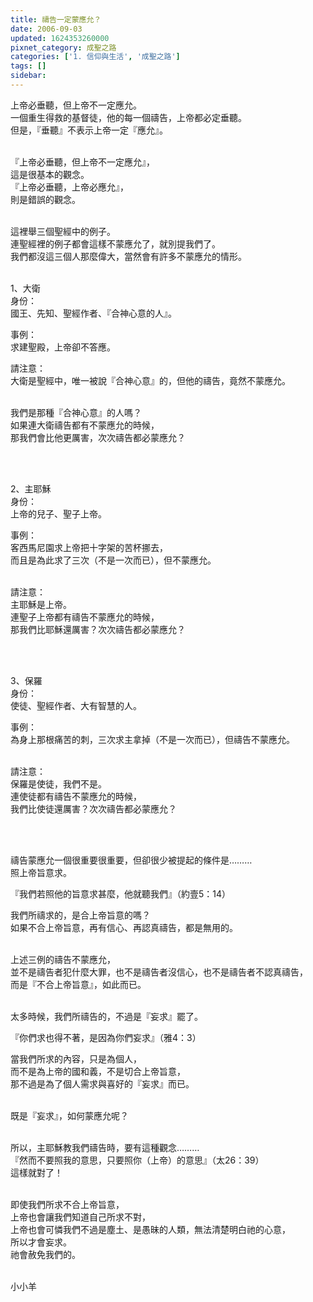 ```yaml
---
title: 禱告一定蒙應允？
date: 2006-09-03
updated: 1624353260000
pixnet_category: 成聖之路
categories: ['1. 信仰與生活', '成聖之路']
tags: []
sidebar: 
---
```


<p>上帝必垂聽，但上帝不一定應允。<br/>
一個重生得救的基督徒，他的每一個禱告，上帝都必定垂聽。<br/>
但是，『垂聽』不表示上帝一定『應允』。</p>
<p><br/>
『上帝必垂聽，但上帝不一定應允』，<br/>
這是很基本的觀念。<br/>
『上帝必垂聽，上帝必應允』，<br/>
則是錯誤的觀念。</p>
<p><br/>
這裡舉三個聖經中的例子。<br/>
連聖經裡的例子都會這樣不蒙應允了，就別提我們了。<br/>
我們都沒這三個人那麼偉大，當然會有許多不蒙應允的情形。</p>
<p><br/>
1、大衛<br/>
身份：<br/>
國王、先知、聖經作者、『合神心意的人』。</p>
<p>事例：<br/>
求建聖殿，上帝卻不答應。</p>
<p>請注意：<br/>
大衛是聖經中，唯一被說『合神心意』的，但他的禱告，竟然不蒙應允。</p>
<p><br/>
我們是那種『合神心意』的人嗎？<br/>
如果連大衛禱告都有不蒙應允的時候，<br/>
那我們會比他更厲害，次次禱告都必蒙應允？</p>
<p> </p>
<p><br/>
2、主耶穌<br/>
身份：<br/>
上帝的兒子、聖子上帝。</p>
<p>事例：<br/>
客西馬尼園求上帝把十字架的苦杯挪去，<br/>
而且是為此求了三次（不是一次而已），但不蒙應允。</p>
<p><br/>
請注意：<br/>
主耶穌是上帝。<br/>
連聖子上帝都有禱告不蒙應允的時候，<br/>
那我們比耶穌還厲害？次次禱告都必蒙應允？</p>
<p> </p>
<p><br/>
3、保羅<br/>
身份：<br/>
使徒、聖經作者、大有智慧的人。</p>
<p>事例：<br/>
為身上那根痛苦的刺，三次求主拿掉（不是一次而已），但禱告不蒙應允。</p>
<p><br/>
請注意：<br/>
保羅是使徒，我們不是。<br/>
連使徒都有禱告不蒙應允的時候，<br/>
我們比使徒還厲害？次次禱告都必蒙應允？</p>
<p> </p>
<p><br/>
禱告蒙應允一個很重要很重要，但卻很少被提起的條件是………<br/>
照上帝旨意求。</p>
<p>『我們若照他的旨意求甚麼，他就聽我們』（約壹5：14）</p>
<p>我們所禱求的，是合上帝旨意的嗎？<br/>
如果不合上帝旨意，再有信心、再認真禱告，都是無用的。</p>
<p><br/>
上述三例的禱告不蒙應允，<br/>
並不是禱告者犯什麼大罪，也不是禱告者沒信心，也不是禱告者不認真禱告，<br/>
而是『不合上帝旨意』，如此而已。</p>
<p><br/>
太多時候，我們所禱告的，不過是『妄求』罷了。</p>
<p>『你們求也得不著，是因為你們妄求』（雅4：3）</p>
<p>當我們所求的內容，只是為個人，<br/>
而不是為上帝的國和義，不是切合上帝旨意，<br/>
那不過是為了個人需求與喜好的『妄求』而已。</p>
<p><br/>
既是『妄求』，如何蒙應允呢？</p>
<p><br/>
所以，主耶穌教我們禱告時，要有這種觀念………<br/>
『然而不要照我的意思，只要照你（上帝）的意思』（太26：39）<br/>
這樣就對了！</p>
<p><br/>
即使我們所求不合上帝旨意，<br/>
上帝也會讓我們知道自己所求不對，<br/>
上帝也會可憐我們不過是塵土、是愚昧的人類，無法清楚明白祂的心意，<br/>
所以才會妄求。<br/>
祂會赦免我們的。</p>
<p><br/>
小小羊<br/>
 </p>
<p> </p>
